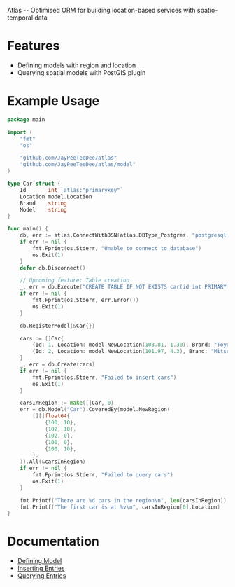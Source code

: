 Atlas -- Optimised ORM for building location-based services with spatio-temporal data

# Features
- Defining models with region and location
- Querying spatial models with PostGIS plugin

# Example Usage
```go
package main

import (
	"fmt"
	"os"

	"github.com/JayPeeTeeDee/atlas"
	"github.com/JayPeeTeeDee/atlas/model"
)

type Car struct {
	Id       int `atlas:"primarykey"`
	Location model.Location
	Brand    string
	Model    string
}

func main() {
	db, err := atlas.ConnectWithDSN(atlas.DBType_Postgres, "postgresql://username:password@localhost/database")
	if err != nil {
		fmt.Fprint(os.Stderr, "Unable to connect to database")
		os.Exit(1)
	}
	defer db.Disconnect()

	// Upcoming feature: Table creation
	_, err = db.Execute("CREATE TABLE IF NOT EXISTS car(id int PRIMARY KEY, location geography, brand varchar(100), model varchar(100));")
	if err != nil {
		fmt.Fprint(os.Stderr, err.Error())
		os.Exit(1)
	}

	db.RegisterModel(&Car{})

	cars := []Car{
		{Id: 1, Location: model.NewLocation(103.81, 1.30), Brand: "Toyota", Model: "Corolla Altis"},
		{Id: 2, Location: model.NewLocation(101.97, 4.3), Brand: "Mitsubishi", Model: "Lancer"},
	}
	_, err = db.Create(cars)
	if err != nil {
		fmt.Fprint(os.Stderr, "Failed to insert cars")
		os.Exit(1)
	}

	carsInRegion := make([]Car, 0)
	err = db.Model("Car").CoveredBy(model.NewRegion(
		[][]float64{
			{100, 10},
			{102, 10},
			{102, 0},
			{100, 0},
			{100, 10},
		},
	)).All(&carsInRegion)
	if err != nil {
		fmt.Fprint(os.Stderr, "Failed to query cars")
		os.Exit(1)
	}

	fmt.Printf("There are %d cars in the region\n", len(carsInRegion))
	fmt.Printf("The first car is at %v\n", carsInRegion[0].Location)
}

```

# Documentation
- [Defining Model](https://github.com/JayPeeTeeDee/atlas/blob/master/docs/defining-model.md)
- [Inserting Entries](https://github.com/JayPeeTeeDee/atlas/blob/master/docs/inserting-entries.md)
- [Querying Entries](https://github.com/JayPeeTeeDee/atlas/blob/master/docs/querying-entries.md)


